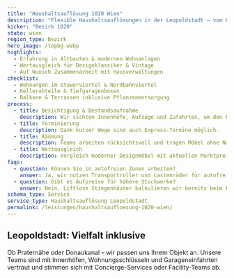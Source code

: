 ```yaml
---
title: "Haushaltsauflösung 1020 Wien"
description: "Flexible Haushaltsauflösungen in der Leopoldstadt – vom Karmeliterviertel bis zu den Donau-City-Neubauten."
kicker: "Bezirk 1020"
state: wien
region_type: Bezirk
hero_image: /topbg.webp
highlights:
  - Erfahrung in Altbauten & modernen Wohnanlagen
  - Wertausgleich für Designklassiker & Vintage
  - Auf Wunsch Zusammenarbeit mit Hausverwaltungen
checklist:
  - Wohnungen im Stuwerviertel & Nordbahnviertel
  - Kellerabteile & Tiefgaragenboxen
  - Balkone & Terrassen inklusive Pflanzenentsorgung
process:
  - title: Besichtigung & Bestandsaufnahme
    description: Wir sichten Innenhöfe, Aufzüge und Zufahrten, um den besten Ablauf zu planen.
  - title: Terminierung
    description: Dank kurzer Wege sind auch Express-Termine möglich.
  - title: Räumung
    description: Teams arbeiten rücksichts­voll und tragen Möbel ohne Nachbarschaftslärm.
  - title: Wertausgleich
    description: Vergleich moderner Designmöbel mit aktuellen Marktpreisen für faire Anrechnung.
faqs:
  - question: Können Sie in autofreien Zonen arbeiten?
    answer: Ja, wir nutzen Transportroller und Lastenräder für autofreie Bereiche wie das Nordbahnviertel.
  - question: Gibt es Aufpreise für höhere Stockwerke?
    answer: Nein, Liftlose Stiegenhäuser kalkulieren wir bereits beim Fixpreis ein.
schema_type: Service
service_type: Haushaltsauflösung Leopoldstadt
permalink: /leistungen/haushaltsaufloesung-1020-wien/
---
```

## Leopoldstadt: Vielfalt inklusive

Ob Praternähe oder Donaukanal – wir passen uns Ihrem Objekt an. Unsere Teams sind mit Innenhöfen, Wohnungsschlüsseln und Garageneinfahrten vertraut und stimmen sich mit Concierge-Services oder Facility-Teams ab.
